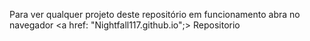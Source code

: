 Para ver qualquer projeto deste repositório em funcionamento abra no navegador
<a href: "Nightfall117.github.io";> Repositorio</a>
